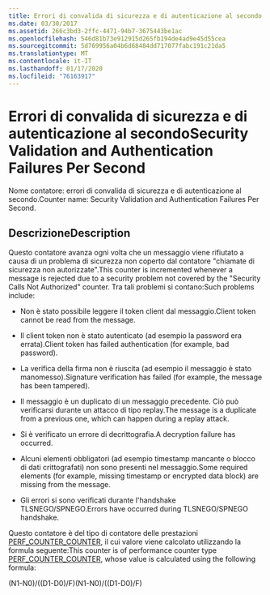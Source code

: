 ```yaml
---
title: Errori di convalida di sicurezza e di autenticazione al secondo
ms.date: 03/30/2017
ms.assetid: 266c3bd3-2ffc-4471-94b7-3675443be1ac
ms.openlocfilehash: 546d81b73e912915d265fb194de4ad9e45d55cea
ms.sourcegitcommit: 5d769956a04b6d68484dd717077fabc191c21da5
ms.translationtype: MT
ms.contentlocale: it-IT
ms.lasthandoff: 01/17/2020
ms.locfileid: "76163917"
---
```

# <a name="security-validation-and-authentication-failures-per-second"></a><span data-ttu-id="6f250-102">Errori di convalida di sicurezza e di autenticazione al secondo</span><span class="sxs-lookup"><span data-stu-id="6f250-102">Security Validation and Authentication Failures Per Second</span></span>
<span data-ttu-id="6f250-103">Nome contatore: errori di convalida di sicurezza e di autenticazione al secondo.</span><span class="sxs-lookup"><span data-stu-id="6f250-103">Counter name: Security Validation and Authentication Failures Per Second.</span></span>  
  
## <a name="description"></a><span data-ttu-id="6f250-104">Descrizione</span><span class="sxs-lookup"><span data-stu-id="6f250-104">Description</span></span>  
 <span data-ttu-id="6f250-105">Questo contatore avanza ogni volta che un messaggio viene rifiutato a causa di un problema di sicurezza non coperto dal contatore "chiamate di sicurezza non autorizzate".</span><span class="sxs-lookup"><span data-stu-id="6f250-105">This counter is incremented whenever a message is rejected due to a security problem not covered by the "Security Calls Not Authorized" counter.</span></span> <span data-ttu-id="6f250-106">Tra tali problemi si contano:</span><span class="sxs-lookup"><span data-stu-id="6f250-106">Such problems include:</span></span>  
  
- <span data-ttu-id="6f250-107">Non è stato possibile leggere il token client dal messaggio.</span><span class="sxs-lookup"><span data-stu-id="6f250-107">Client token cannot be read from the message.</span></span>  
  
- <span data-ttu-id="6f250-108">Il client token non è stato autenticato (ad esempio la password era errata).</span><span class="sxs-lookup"><span data-stu-id="6f250-108">Client token has failed authentication (for example, bad password).</span></span>  
  
- <span data-ttu-id="6f250-109">La verifica della firma non è riuscita (ad esempio il messaggio è stato manomesso).</span><span class="sxs-lookup"><span data-stu-id="6f250-109">Signature verification has failed (for example, the message has been tampered).</span></span>  
  
- <span data-ttu-id="6f250-110">Il messaggio è un duplicato di un messaggio precedente. Ciò può verificarsi durante un attacco di tipo replay.</span><span class="sxs-lookup"><span data-stu-id="6f250-110">The message is a duplicate from a previous one, which can happen during a replay attack.</span></span>  
  
- <span data-ttu-id="6f250-111">Si è verificato un errore di decrittografia.</span><span class="sxs-lookup"><span data-stu-id="6f250-111">A decryption failure has occurred.</span></span>  
  
- <span data-ttu-id="6f250-112">Alcuni elementi obbligatori (ad esempio timestamp mancante o blocco di dati crittografati) non sono presenti nel messaggio.</span><span class="sxs-lookup"><span data-stu-id="6f250-112">Some required elements (for example, missing timestamp or encrypted data block) are missing from the message.</span></span>  
  
- <span data-ttu-id="6f250-113">Gli errori si sono verificati durante l'handshake TLSNEGO/SPNEGO.</span><span class="sxs-lookup"><span data-stu-id="6f250-113">Errors have occurred during TLSNEGO/SPNEGO handshake.</span></span>  
  
 <span data-ttu-id="6f250-114">Questo contatore è del tipo di contatore delle prestazioni [PERF_COUNTER_COUNTER](https://docs.microsoft.com/previous-versions/windows/it-pro/windows-server-2003/cc740048(v=ws.10)), il cui valore viene calcolato utilizzando la formula seguente:</span><span class="sxs-lookup"><span data-stu-id="6f250-114">This counter is of performance counter type [PERF_COUNTER_COUNTER](https://docs.microsoft.com/previous-versions/windows/it-pro/windows-server-2003/cc740048(v=ws.10)), whose value is calculated using the following formula:</span></span>  
  
 <span data-ttu-id="6f250-115">(N1-N0)/((D1-D0)/F)</span><span class="sxs-lookup"><span data-stu-id="6f250-115">(N1-N0)/((D1-D0)/F)</span></span>
